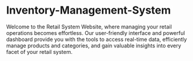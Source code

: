 # Inventory-Management-System
Welcome to the Retail System Website, where managing your retail operations becomes effortless. Our user-friendly interface and powerful dashboard provide you with the tools to access real-time data, efficiently manage products and categories, and gain valuable insights into every facet of your retail system.
